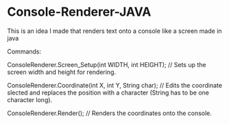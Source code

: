 # Console-Renderer-JAVA
This is an idea I made that renders text onto a console like a screen made in java


Commands:


ConsoleRenderer.Screen_Setup(int WIDTH, int HEIGHT); // Sets up the screen width and height for rendering.


ConsoleRenderer.Coordinate(int X, int Y, String char); // Edits the coordinate slected and replaces the position with a character (String has to be one character long).


ConsoleRenderer.Render(); // Renders the coordinates onto the console.

